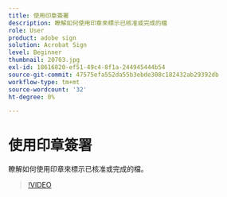 ```yaml
---
title: 使用印章簽署
description: 瞭解如何使用印章來標示已核准或完成的檔
role: User
product: adobe sign
solution: Acrobat Sign
level: Beginner
thumbnail: 20703.jpg
exl-id: 18616820-ef51-49c4-8f1a-244945444b54
source-git-commit: 47575efa552da55b3ebde308c182432ab29392db
workflow-type: tm+mt
source-wordcount: '32'
ht-degree: 0%

---
```


# 使用印章簽署

瞭解如何使用印章來標示已核准或完成的檔。

>[!VIDEO](https://video.tv.adobe.com/v/20703?hidetitle=true)

